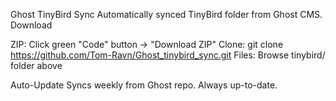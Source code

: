 Ghost TinyBird Sync
Automatically synced TinyBird folder from Ghost CMS.
Download

ZIP: Click green "Code" button → "Download ZIP"
Clone: git clone https://github.com/Tom-Ravn/Ghost_tinybird_sync.git
Files: Browse tinybird/ folder above

Auto-Update
Syncs weekly from Ghost repo. Always up-to-date.